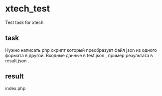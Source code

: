 # xtech_test
Test task for xtech

## task
Нужно написать php скрипт который преобразует файл json из одного формата в другой. 
Входные данные в test.json , пример результата в result.json .

## result
index.php
